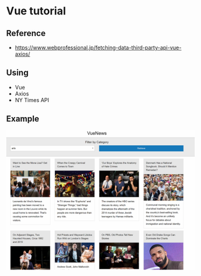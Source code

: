 # Vue tutorial

## Reference

* https://www.webprofessional.jp/fetching-data-third-party-api-vue-axios/

## Using

* Vue
* Axios
* NY Times API

## Example

![Example](docs/vue-times-example.png)
